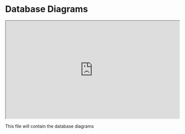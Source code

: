 # Database Diagrams

<iframe width="560" height="315" src='https://dbdiagram.io/e/66295d5f03593b6b61e3329a/66295de503593b6b61e33cb7'> </iframe>

This file will contain the database diagrams
